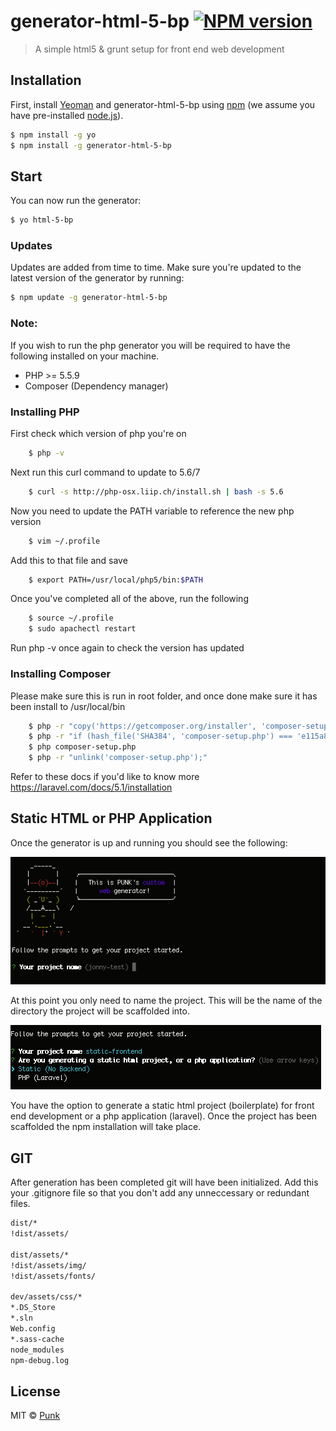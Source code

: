# generator-html-5-bp [![NPM version][npm-image]][npm-url]
> A simple html5 & grunt setup for front end web development


## Installation

First, install [Yeoman](http://yeoman.io) and generator-html-5-bp using [npm](https://www.npmjs.com/) (we assume you have pre-installed [node.js](https://nodejs.org/)).

```bash
$ npm install -g yo
$ npm install -g generator-html-5-bp
```

## Start

You can now run the generator:

```bash
$ yo html-5-bp
```

### Updates

Updates are added from time to time. Make sure you're updated to the latest version of the generator by running:

```bash
$ npm update -g generator-html-5-bp
```

### Note:

If you wish to run the php generator you will be required to have the following installed on your machine.
 * PHP >= 5.5.9
 * Composer (Dependency manager)




### Installing PHP

First check which version of php you're on
```bash
	$ php -v
```
Next run this curl command to update to 5.6/7
```bash
	$ curl -s http://php-osx.liip.ch/install.sh | bash -s 5.6
```
Now you need to update the PATH variable to reference the new php version
```bash
	$ vim ~/.profile
```

Add this to that file and save
```bash
	$ export PATH=/usr/local/php5/bin:$PATH
```

Once you've completed all of the above, run the following
```bash
	$ source ~/.profile
	$ sudo apachectl restart
```

Run php -v once again to check the version has updated




### Installing Composer

Please make sure this is run in root folder, and once done make sure it has been install to /usr/local/bin

```bash
	$ php -r "copy('https://getcomposer.org/installer', 'composer-setup.php');"
	$ php -r "if (hash_file('SHA384', 'composer-setup.php') === 'e115a8dc7871f15d853148a7fbac7da27d6c0030b848d9b3dc09e2a0388afed865e6a3d6b3c0fad45c48e2b5fc1196ae') { echo 'Installer verified'; } else { echo 'Installer corrupt'; unlink('composer-setup.php'); } echo PHP_EOL;"
	$ php composer-setup.php
	$ php -r "unlink('composer-setup.php');"
```

Refer to these docs if you'd like to know more https://laravel.com/docs/5.1/installation


## Static HTML or PHP Application

Once the generator is up and running you should see the following:

![Alt text](/readme/screenshots/1.png?raw=true)

At this point you only need to name the project. This will be the name of the directory the project will be scaffolded into.

![Alt text](/readme/screenshots/2.png?raw=true)

You have the option to generate a static html project (boilerplate) for front end development or a php application (laravel). Once the project has been scaffolded the npm installation will take place.


## GIT

After generation has been completed git will have been initialized. Add this your .gitignore file so that you don't add any unneccessary or redundant files.

```bash
dist/*
!dist/assets/

dist/assets/*
!dist/assets/img/
!dist/assets/fonts/

dev/assets/css/*
*.DS_Store
*.sln
Web.config
*.sass-cache
node_modules
npm-debug.log
```


## License

MIT © [Punk]()

[npm-image]: https://badge.fury.io/js/generator-html-5-bp.svg
[npm-url]: https://npmjs.org/package/generator-html-5-bp

